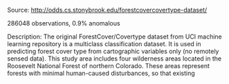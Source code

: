 Source: http://odds.cs.stonybrook.edu/forestcovercovertype-dataset/

286048 observations, 0.9% anomalous

Description:
The original ForestCover/Covertype dataset from UCI machine learning repository is a multiclass classification dataset. It is used in predicting forest cover type from cartographic variables only (no remotely sensed data). This study area includes four wilderness areas located in the Roosevelt National Forest of northern Colorado. These areas represent forests with minimal human-caused disturbances, so that existing 